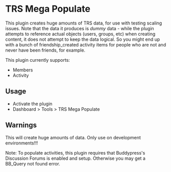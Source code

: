 # TRS Mega Populate

This plugin creates huge amounts of TRS data, for use with testing scaling issues. Note that the data it produces is *dummy* data - while the plugin attempts to reference actual objects (users, groups, etc) when creating content, it does not attempt to keep the data logical. So you might end up with a bunch of friendship_created activity items for people who are not and never have been friends, for example.

This plugin currently supports:

- Members
- Activity

## Usage

- Activate the plugin
- Dashboard > Tools > TRS Mega Populate

## Warnings

This will create huge amounts of data. Only use on development environments!!!

Note:
To populate activities, this plugin requires that Buddypress's Discussion Forums is enabled and setup. Otherwise you may get a BB_Query not found error.